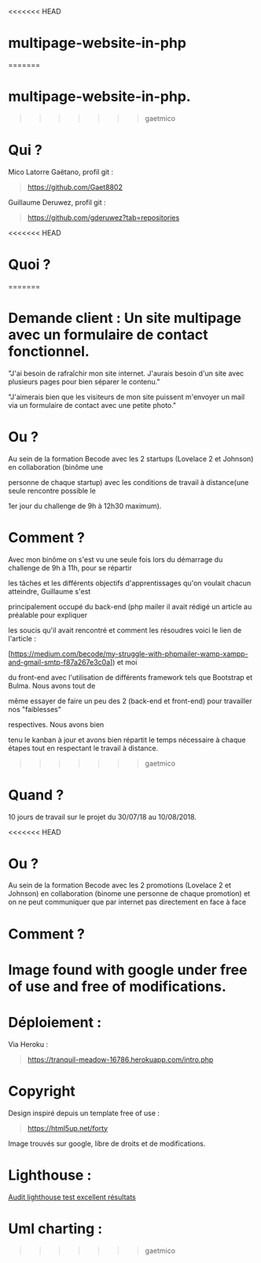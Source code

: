 <<<<<<< HEAD
# multipage-website-in-php
=======
# multipage-website-in-php.
>>>>>>> gaetmico

# Qui ?
Mico Latorre Gaëtano, profil git : 
> https://github.com/Gaet8802

Guillaume Deruwez, profil git :
> https://github.com/gderuwez?tab=repositories

<<<<<<< HEAD
# Quoi ?
=======
# Demande client : Un site multipage avec un formulaire de contact fonctionnel.

"J'ai besoin de rafraîchir mon site internet. J'aurais besoin d'un site avec plusieurs pages pour bien séparer le contenu."

"J'aimerais bien que les visiteurs de mon site puissent m'envoyer un mail via un formulaire de contact avec une petite photo."

# Ou ?

Au sein de la formation Becode avec les 2 startups (Lovelace 2 et Johnson) en collaboration (binôme une

personne de chaque startup) avec les conditions de travail à distance(une seule rencontre possible le

1er jour du challenge de 9h à 12h30 maximum).

# Comment ?

Avec mon binôme on s'est vu une seule fois lors du démarrage du challenge de 9h à 11h, pour se répartir 

les tâches et les différents objectifs d'apprentissages qu'on voulait chacun atteindre, Guillaume s'est 

principalement occupé du back-end (php mailer il avait rédigé un article au préalable pour expliquer 

les soucis qu'il avait rencontré et comment les résoudres voici le lien de l'article :

[https://medium.com/becode/my-struggle-with-phpmailer-wamp-xampp-and-gmail-smtp-f87a267e3c0a]) et moi

du front-end avec l'utilisation de différents framework tels que Bootstrap et Bulma. Nous avons tout de 

même essayer de faire un peu des 2 (back-end et front-end) pour travailler nos "faiblesses" 

respectives. Nous avons bien 

tenu le kanban à jour et avons bien répartit le temps nécessaire à chaque étapes tout en respectant le travail à distance.
>>>>>>> gaetmico


# Quand ?

10 jours de travail sur le projet du 30/07/18 au 10/08/2018.

<<<<<<< HEAD
# Ou ?

Au sein de la formation Becode avec les 2 promotions (Lovelace 2 et Johnson) en collaboration (binome une personne de chaque promotion) et on ne peut communiquer que par internet pas directement en face à face

# Comment ?

Image found with google under free of use and free of modifications.
=======

# Déploiement :

Via Heroku :

> https://tranquil-meadow-16786.herokuapp.com/intro.php

# Copyright

Design inspiré depuis un template free of use : 

> https://html5up.net/forty

Image trouvés sur google, libre de droits et de modifications.

# Lighthouse :
[Audit lighthouse test excellent résultats](https://github.com/Gaet8802/multipage-website-in-php/blob/gaetmico/lighthouse-multipages-php.png)

# Uml charting :

[](https://github.com/Gaet8802/multipage-website-in-php/blob/guillaume/assets/images/code2flow_c436e.svg)
>>>>>>> gaetmico
